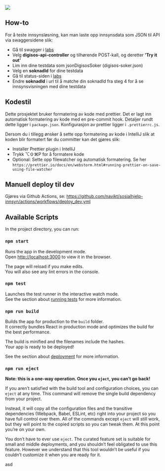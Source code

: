 ![](https://github.com/navikt/sosialhjelp-innsyn/workflows/Build%20image/badge.svg?branch=master)

## How-to

For å teste innsynsløsning, kan man laste opp innsynsdata som JSON til API via swaggersidene slik:

-   Gå til swagger i [labs](https://digisos.labs.nais.io/sosialhjelp/innsyn-api/swagger-ui/index.html)
-   Velg **digisos-api-controller** og tilhørende POST-kall, og deretter **'Try it out'**
-   Lim inn dine testdata som jsonDigisosSoker (digisos-soker.json)
-   Velg en **soknadId** for dine testdata
-   Gå til status-siden i [labs](https://digisos.labs.nais.io/sosialhjelp/innsyn/soknadId/status)
-   Endre **soknadId** i url til å matche din soknadId fra steg 4 for å se innsynsvisningen med dine testdata

## Kodestil

Dette prosjektet bruker formatering av kode med prettier. Det er lagt inn automatisk formatering av kode med en pre-commit hook.
Detaljer rundt dette ligger i `package.json`. Konfigurasjon av prettier ligger i `.prettierrc.js`.

Dersom du i tillegg ønsker å sette opp formatering av kode i IntelliJ slik at koden blir formatert før du committer kan det gjøres slik:

-   Installer Prettier plugin i IntelliJ
-   Trykk ⌥⇧⌘P for å formatere kode
-   Optional: Sette opp filewatcher og automatisk formatering. Se her `https://prettier.io/docs/en/webstorm.html#running-prettier-on-save-using-file-watcher`

## Manuell deploy til dev

Gjøres via Github Actions, se: https://github.com/navikt/sosialhjelp-innsyn/actions/workflows/deploy_dev.yml

## Available Scripts

In the project directory, you can run:

### `npm start`

Runs the app in the development mode.<br>
Open [http://localhost:3000](http://localhost:3000) to view it in the browser.

The page will reload if you make edits.<br>
You will also see any lint errors in the console.

### `npm test`

Launches the test runner in the interactive watch mode.<br>
See the section about [running tests](https://facebook.github.io/create-react-app/docs/running-tests) for more information.

### `npm run build`

Builds the app for production to the `build` folder.  
It correctly bundles React in production mode and optimizes the build for the best performance.

The build is minified and the filenames include the hashes.<br>
Your app is ready to be deployed!

See the section about [deployment](https://facebook.github.io/create-react-app/docs/deployment) for more information.

### `npm run eject`

**Note: this is a one-way operation. Once you `eject`, you can’t go back!**

If you aren’t satisfied with the build tool and configuration choices, you can `eject` at any time. This command will remove the single build dependency from your project.

Instead, it will copy all the configuration files and the transitive dependencies (Webpack, Babel, ESLint, etc) right into your project so you have full control over them. All of the commands except `eject` will still work, but they will point to the copied scripts so you can tweak them. At this point you’re on your own.

You don’t have to ever use `eject`. The curated feature set is suitable for small and middle deployments, and you shouldn’t feel obligated to use this feature. However we understand that this tool wouldn’t be useful if you couldn’t customize it when you are ready for it.

asd
